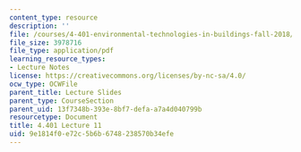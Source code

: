 ```yaml
---
content_type: resource
description: ''
file: /courses/4-401-environmental-technologies-in-buildings-fall-2018/9e1814f0e72c5b6b6748238570b34efe_MIT4_401F18_lec11.pdf
file_size: 3978716
file_type: application/pdf
learning_resource_types:
- Lecture Notes
license: https://creativecommons.org/licenses/by-nc-sa/4.0/
ocw_type: OCWFile
parent_title: Lecture Slides
parent_type: CourseSection
parent_uid: 13f7348b-393e-8bf7-defa-a7a4d040799b
resourcetype: Document
title: 4.401 Lecture 11
uid: 9e1814f0-e72c-5b6b-6748-238570b34efe
---
```

